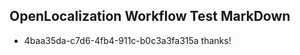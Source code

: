 ## OpenLocalization Workflow Test MarkDown
* 4baa35da-c7d6-4fb4-911c-b0c3a3fa315a thanks!

<!--HONumber=Jul16_HO4-->


